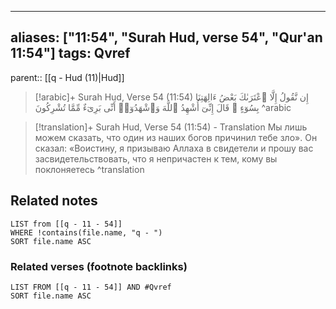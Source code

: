 
---
aliases: ["11:54", "Surah Hud, verse 54", "Qur'an 11:54"]
tags: Qvref
---

parent:: [[q - Hud (11)|Hud]]

> [!arabic]+ Surah Hud, Verse 54 (11:54)
> <span class="quran-arabic">إِن نَّقُولُ إِلَّا ٱعْتَرَىٰكَ بَعْضُ ءَالِهَتِنَا بِسُوٓءٍ ۗ قَالَ إِنِّىٓ أُشْهِدُ ٱللَّهَ وَٱشْهَدُوٓا۟ أَنِّى بَرِىٓءٌ مِّمَّا تُشْرِكُونَ</span>
^arabic

> [!translation]+ Surah Hud, Verse 54 (11:54) - Translation
> Мы лишь можем сказать, что один из наших богов причинил тебе зло». Он сказал: «Воистину, я призываю Аллаха в свидетели и прошу вас засвидетельствовать, что я непричастен к тем, кому вы поклоняетесь
^translation



## Related notes
```dataview
LIST from [[q - 11 - 54]]
WHERE !contains(file.name, "q - ")
SORT file.name ASC
```

### Related verses (footnote backlinks)
```dataview
LIST FROM [[q - 11 - 54]] AND #Qvref
SORT file.name ASC
```


